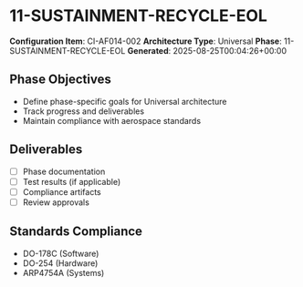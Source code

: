 # 11-SUSTAINMENT-RECYCLE-EOL

**Configuration Item**: CI-AF014-002
**Architecture Type**: Universal
**Phase**: 11-SUSTAINMENT-RECYCLE-EOL
**Generated**: 2025-08-25T00:04:26+00:00

## Phase Objectives
- Define phase-specific goals for Universal architecture
- Track progress and deliverables
- Maintain compliance with aerospace standards

## Deliverables
- [ ] Phase documentation
- [ ] Test results (if applicable)
- [ ] Compliance artifacts
- [ ] Review approvals

## Standards Compliance
- DO-178C (Software)
- DO-254 (Hardware)
- ARP4754A (Systems)
